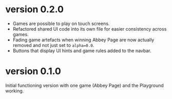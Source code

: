 # version 0.2.0

* Games are possible to play on touch screens.
* Refactored shared UI code into its own file for easier consistency across games.
* Fading game artefacts when winning Abbey Page are now actually removed and not just set to `alpha=0.0`.
* Buttons that display UI hints and game rules added to the navbar.

# version 0.1.0

Initial functioning version with one game (Abbey Page) and the Playground working.